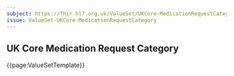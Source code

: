 ```yaml
---
subject: https://fhir.hl7.org.uk/ValueSet/UKCore-MedicationRequestCategory
issue: ValueSet-UKCore-MedicationRequestCategory
---
```

## UK Core Medication Request Category

{{page:ValueSetTemplate}}
